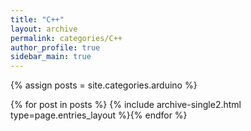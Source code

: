 ```yaml
---
title: "C++"
layout: archive
permalink: categories/C++
author_profile: true
sidebar_main: true
---
```


{% assign posts = site.categories.arduino %}

{% for post in posts %} {% include archive-single2.html type=page.entries_layout %}{% endfor %}
